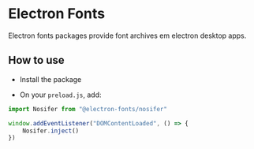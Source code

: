 # Electron Fonts

Electron fonts packages provide font archives em electron desktop apps.

## How to use

* Install the package

* On your `preload.js`, add:

```ts
import Nosifer from "@electron-fonts/nosifer"

window.addEventListener("DOMContentLoaded", () => {
    Nosifer.inject()
})
```
